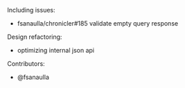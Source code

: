 Including issues:
- fsanaulla/chronicler#185 validate empty query response

Design refactoring:
- optimizing internal json api

Contributors:
- @fsanaulla